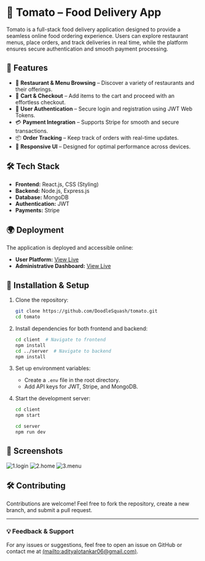 # 🍅 Tomato – Food Delivery App

Tomato is a full-stack food delivery application designed to provide a seamless online food ordering experience. Users can explore restaurant menus, place orders, and track deliveries in real time, while the platform ensures secure authentication and smooth payment processing.

## 🚀 Features

- 📍 **Restaurant & Menu Browsing** – Discover a variety of restaurants and their offerings.
- 🛒 **Cart & Checkout** – Add items to the cart and proceed with an effortless checkout.
- 🔐 **User Authentication** – Secure login and registration using JWT Web Tokens.
- 💳 **Payment Integration** – Supports Stripe for smooth and secure transactions.
- 📦 **Order Tracking** – Keep track of orders with real-time updates.
- 📱 **Responsive UI** – Designed for optimal performance across devices.

## 🛠️ Tech Stack

- **Frontend:** React.js, CSS (Styling)
- **Backend:** Node.js, Express.js
- **Database:** MongoDB
- **Authentication:** JWT
- **Payments:** Stripe

## 🌍 Deployment

The application is deployed and accessible online:

- **User Platform:** [View Live](YOUR_CLIENT_DEPLOYED_LINK_HERE)
- **Administrative Dashboard:** [View Live](YOUR_ADMIN_DEPLOYED_LINK_HERE)

## 📌 Installation & Setup

1. Clone the repository:

   ```bash
   git clone https://github.com/DoodleSquash/tomato.git
   cd tomato
   ```

2. Install dependencies for both frontend and backend:

   ```bash
   cd client  # Navigate to frontend
   npm install
   cd ../server  # Navigate to backend
   npm install
   ```

3. Set up environment variables:

   - Create a `.env` file in the root directory.
   - Add API keys for JWT, Stripe, and MongoDB.

4. Start the development server:

   ```bash
   cd client
   npm start
   ```

   ```bash
   cd server
   npm run dev
   ```

## 📸 Screenshots

![1.login](https://github.com/user-attachments/assets/46233d0c-fa0b-46d1-a1bb-bd8280c49c81)
![2.home](https://github.com/user-attachments/assets/0ce22129-d34c-4313-8c71-4d153ded56a7)
![3.menu](https://github.com/user-attachments/assets/312a5f4b-d41b-4dca-ba3c-06b6cf68e2e5)

## 🛠️ Contributing

Contributions are welcome! Feel free to fork the repository, create a new branch, and submit a pull request.

---

### 💡 Feedback & Support

For any issues or suggestions, feel free to open an issue on GitHub or contact me at [(mailto\:adityalotankar06@gmail.com)](mailto\:adityalotankar06@gmail.com).
